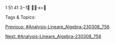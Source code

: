 1
51
41
3−1
·x=

   Tags & Topics:
   

[Previous: #Analysis-Lineare_Algebra-230308_756](Analysis-Lineare_Algebra-230308_756.md)

[Next: #Analysis-Lineare_Algebra-230308_756](Analysis-Lineare_Algebra-230308_756.md)